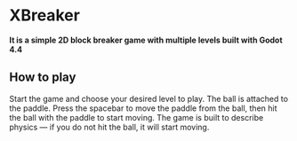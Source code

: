# XBreaker
**It is a simple 2D block breaker game with multiple levels built with Godot 4.4**
## How to play
Start the game and choose your desired level to play. The ball is attached to the paddle. Press the spacebar to move the paddle from the ball, then hit the ball with the paddle to start moving. The game is built to describe physics — if you do not hit the ball, it will start moving.

